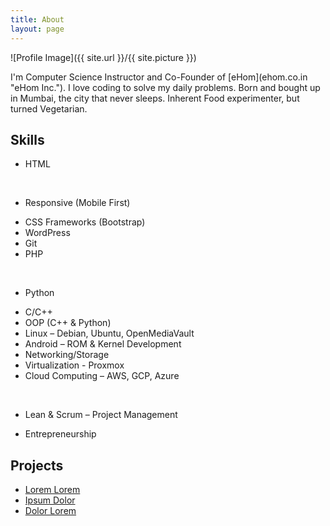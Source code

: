 ```yaml
---
title: About
layout: page
---
```

![Profile Image]({{ site.url }}/{{ site.picture }})

<p>I'm Computer Science Instructor and Co-Founder of [eHom](ehom.co.in "eHom Inc."). I love coding to solve my daily problems. Born and bought up in Mumbai, the city that never sleeps. Inherent Food experimenter, but turned Vegetarian.</p>

<h2>Skills</h2>

<ul class="skill-list">

<li>HTML </li>

 <li>Responsive (Mobile First)</li> 

<li>CSS Frameworks (Bootstrap)</li>

<li>WordPress</li>

<li>Git</li> 

<li>PHP</li>

 <li>Python</li>

<li>C/C++</li>

<li>OOP (C++ & Python)</li>

<li>Linux – Debian, Ubuntu, OpenMediaVault</li>

<li>Android – ROM & Kernel Development</li>

<li>Networking/Storage</li>

<li>Virtualization - Proxmox</li>

<li>Cloud Computing – AWS, GCP, Azure</li>

 <li>Lean & Scrum – Project Management</li>

<li>Entrepreneurship</li>

</ul>

<h2>Projects</h2>

<ul>
<li><a href="https://github.com/">Lorem Lorem</a></li>
<li><a href="https://github.com/">Ipsum Dolor</a></li>
<li><a href="https://github.com/">Dolor Lorem</a></li>
</ul>